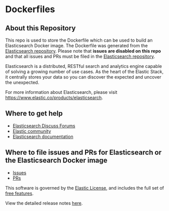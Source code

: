 # Dockerfiles

## About this Repository

This repo is used to store the Dockerfile which can be used to build an
Elasticsearch Docker image. The Dockerfile was generated from the [Elasticsearch
repository](https://github.com/elastic/elasticsearch). Please note that **issues
are disabled on this repo** and that all issues and PRs must be filed in the
[Elasticsearch repository](https://github.com/elastic/elasticsearch).

Elasticsearch is a distributed, RESTful search and analytics engine capable of
solving a growing number of use cases. As the heart of the Elastic Stack, it
centrally stores your data so you can discover the expected and uncover the
unexpected.

For more information about Elasticsearch, please visit
https://www.elastic.co/products/elasticsearch.

## Where to get help

- [Elasticsearch Discuss Forums](https://discuss.elastic.co/c/elasticsearch) 
- [Elastic community](https://www.elastic.co/community)
- [Elasticsearch documentation](https://www.elastic.co/guide/en/elasticsearch/reference/master/index.html)

## Where to file issues and PRs for Elasticsearch or the Elasticsearch Docker image

- [Issues](https://github.com/elastic/elasticsearch/issues)
- [PRs](https://github.com/elastic/elasticsearch/pulls)

This software is governed by the [Elastic
License](https://github.com/elastic/elasticsearch/blob/6.4/licenses/ELASTIC-LICENSE.txt),
and includes the full set of [free
features](https://www.elastic.co/subscriptions).

View the detailed release notes
[here](https://www.elastic.co/guide/en/elasticsearch/reference/6.6/es-release-notes.html).
